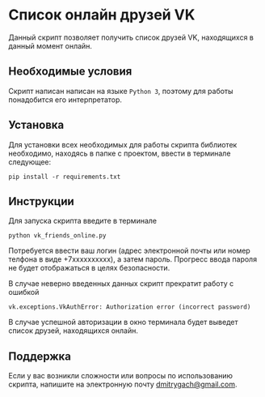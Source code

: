 # Список онлайн друзей VK

Данный скрипт позволяет получить список друзей VK, находящихся в данный момент онлайн.

## Необходимые условия

Скрипт написан написан на языке `Python 3`, поэтому для работы понадобится его интерпретатор.

## Установка

Для установки всех необходимых для работы скрипта библиотек необходимо, находясь в папке с проектом, ввести в терминале следующее:

    pip install -r requirements.txt

## Инструкции

Для запуска скрипта введите в терминале
    
    python vk_friends_online.py

Потребуется ввести ваш логин (адрес электронной почты или номер телфона в виде +7xxxxxxxxxx), а затем пароль. Прогресс ввода пароля не будет отображаться в целях безопасности.

В случае неверно введенных данных скрипт прекратит работу с ошибкой

    vk.exceptions.VkAuthError: Authorization error (incorrect password)
    
В случае успешной авторизации в окно терминала будет выведет список друзей, находящихся онлайн.

## Поддержка

Если у вас возникли сложности или вопросы по использованию скрипта, напишите на электронную почту 
<dmitrygach@gmail.com>.

